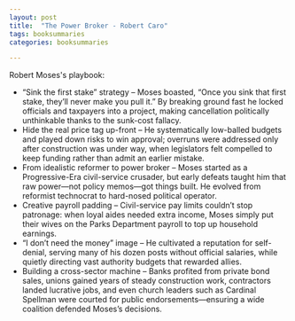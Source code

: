 ```yaml
---
layout: post
title:  "The Power Broker - Robert Caro"
tags: booksummaries
categories: booksummaries

---
```


Robert Moses's playbook:
- “Sink the first stake” strategy – Moses boasted, “Once you sink that first stake, they’ll never make you pull it.” By breaking ground fast he locked officials and taxpayers into a project, making cancellation politically unthinkable thanks to the sunk-cost fallacy.  
- Hide the real price tag up-front – He systematically low-balled budgets and played down risks to win approval; overruns were addressed only after construction was under way, when legislators felt compelled to keep funding rather than admit an earlier mistake.   
- From idealistic reformer to power broker – Moses started as a Progressive-Era civil-service crusader, but early defeats taught him that raw power—not policy memos—got things built. He evolved from reformist technocrat to hard-nosed political operator.   
- Creative payroll padding – Civil-service pay limits couldn’t stop patronage: when loyal aides needed extra income, Moses simply put their wives on the Parks Department payroll to top up household earnings.  
- “I don’t need the money” image – He cultivated a reputation for self-denial, serving many of his dozen posts without official salaries, while quietly directing vast authority budgets that rewarded allies.  
- Building a cross-sector machine – Banks profited from private bond sales, unions gained years of steady construction work, contractors landed lucrative jobs, and even church leaders such as Cardinal Spellman were courted for public endorsements—ensuring a wide coalition defended Moses’s decisions.   
